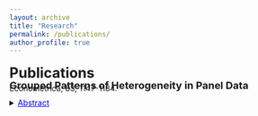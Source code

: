 ```yaml
---
layout: archive
title: "Research"
permalink: /publications/
author_profile: true
---
```



**<span style="font-size: 25px; line-height: 1.5;">Publications </span>** \
**<span style="font-size: 18px; line-height: 0.3;">Grouped Patterns of Heterogeneity in Panel Data</span>** 
<span style="line-height: 0.4;">Econometrica, 83, 1147-1184.</span>

<details>
  <summary><span style="color:blue; text-decoration:underline; font-size: 14px;">Abstract</span></summary>
  <span style="font-size: 10px;">This paper introduces time-varying grouped patterns of heterogeneity in linear panel data models. A distinctive feature of our approach is that group membership is left unrestricted. We estimate the parameters of the model using a “grouped fixed-effects” estimator that minimizes a least squares criterion with respect to all possible groupings of the cross-sectional units. Recent advances in the clustering literature allow for fast and efficient computation. We provide conditions under which our estimator is consistent as both dimensions of the panel tend to infinity, and we develop inference methods. Finally, we allow for grouped patterns of unobserved heterogeneity in the study of the link between income and democracy across countries.</span>
  
</details>


